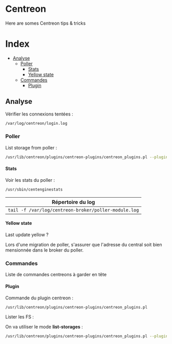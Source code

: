 # Centreon

Here are somes Centreon tips & tricks

# Index
* [Analyse](#analyse)
   * [Poller](#poller)
      * [Stats](#stats)
      * [Yellow state](#yellow-state)
   * [Commandes](#commandes)
      * [Plugin](#plugin)

## Analyse

Vérifier les connexions tentées :

```BASH
/var/log/centreon/login.log
```

### Poller

List storage from poller :

```BASH
/usr/lib/centreon/plugins/centreon-plugins/centreon_plugins.pl --plugin=os::linux::snmp::plugin --mode=list-storages --hostname=$HOST | grep /
```

#### Stats

Voir les stats du poller :

```BASH
/usr/sbin/centenginestats
```

|Répertoire du log|
|-|
| ```tail -f /var/log/centreon-broker/poller-module.log``` |

#### Yellow state

Last update yellow ?

Lors d'une migration de poller, s'assurer que l'adresse du central soit bien mensionnée dans le broker du poller.

### Commandes

Liste de commandes centreons à garder en tête

#### Plugin

Commande du plugin centreon :

```BASH
/usr/lib/centreon/plugins/centreon-plugins/centreon_plugins.pl
```

Lister les FS :

On va utiliser le mode **list-storages** :

```BASH
/usr/lib/centreon/plugins/centreon-plugins/centreon_plugins.pl --plugin=os::linux::snmp::plugin --mode=list-storages --hostname=${iP}
```